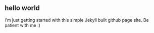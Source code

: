 ## hello world

I'm just getting started with this simple Jekyll built github page site.  Be patient with me :)

